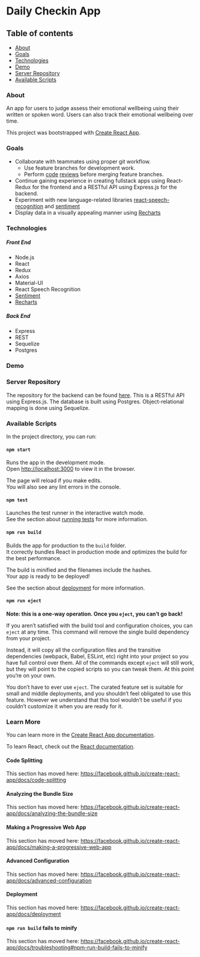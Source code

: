 
# Daily Checkin App

## Table of contents
* [About](#about)
* [Goals](#goals)
* [Technologies](#technologies)
* [Demo](#demo)
* [Server Repository](#server-repository)
* [Available Scripts](#available-scripts)

### About

An app for users to judge assess their emotional wellbeing using their written or spoken word. Users can also track their emotional wellbeing over time.

This project was bootstrapped with [Create React App](https://github.com/facebook/create-react-app).

### Goals

* Collaborate with teammates using proper git workflow.
  * Use feature branches for development work.
  * Perform [code](https://github.com/nmegrant/group-project-frontend/pull/8) [reviews](https://github.com/nmegrant/group-project-frontend/pull/19) before merging feature branches. 
* Continue gaining experience in creating fullstack apps using React-Redux for the frontend and a RESTful API using Express.js for the backend.
* Experiment with new language-related libraries [react-speech-recognition](https://www.npmjs.com/package/react-speech-recognition) and [sentiment](https://www.npmjs.com/package/sentiment)
* Display data in a visually appealing manner using [Recharts](https://recharts.org/en-US/)

### Technologies

##### Front End
* Node.js
* React
* Redux
* Axios
* Material-UI
* React Speech Recognition
* [Sentiment](https://github.com/contexD/group-project-backend/blob/master/routers/sentiment.js) 
* [Recharts](https://github.com/nmegrant/group-project-frontend/blob/master/src/components/graph.js)

##### Back End
* Express
* REST
* Sequelize
* Postgres

### Demo




### Server Repository 
The repository for the backend can be found [here](https://github.com/contexD/group-project-backend). This is a RESTful API using Express.js. The database is built using Postgres. Object-relational mapping is done using Sequelize. 

### Available Scripts

In the project directory, you can run:

#### `npm start`

Runs the app in the development mode.<br />
Open [http://localhost:3000](http://localhost:3000) to view it in the browser.

The page will reload if you make edits.<br />
You will also see any lint errors in the console.

#### `npm test`

Launches the test runner in the interactive watch mode.<br />
See the section about [running tests](https://facebook.github.io/create-react-app/docs/running-tests) for more information.

#### `npm run build`

Builds the app for production to the `build` folder.<br />
It correctly bundles React in production mode and optimizes the build for the best performance.

The build is minified and the filenames include the hashes.<br />
Your app is ready to be deployed!

See the section about [deployment](https://facebook.github.io/create-react-app/docs/deployment) for more information.

#### `npm run eject`

**Note: this is a one-way operation. Once you `eject`, you can’t go back!**

If you aren’t satisfied with the build tool and configuration choices, you can `eject` at any time. This command will remove the single build dependency from your project.

Instead, it will copy all the configuration files and the transitive dependencies (webpack, Babel, ESLint, etc) right into your project so you have full control over them. All of the commands except `eject` will still work, but they will point to the copied scripts so you can tweak them. At this point you’re on your own.

You don’t have to ever use `eject`. The curated feature set is suitable for small and middle deployments, and you shouldn’t feel obligated to use this feature. However we understand that this tool wouldn’t be useful if you couldn’t customize it when you are ready for it.

### Learn More

You can learn more in the [Create React App documentation](https://facebook.github.io/create-react-app/docs/getting-started).

To learn React, check out the [React documentation](https://reactjs.org/).

#### Code Splitting

This section has moved here: https://facebook.github.io/create-react-app/docs/code-splitting

#### Analyzing the Bundle Size

This section has moved here: https://facebook.github.io/create-react-app/docs/analyzing-the-bundle-size

#### Making a Progressive Web App

This section has moved here: https://facebook.github.io/create-react-app/docs/making-a-progressive-web-app

#### Advanced Configuration

This section has moved here: https://facebook.github.io/create-react-app/docs/advanced-configuration

#### Deployment

This section has moved here: https://facebook.github.io/create-react-app/docs/deployment

#### `npm run build` fails to minify

This section has moved here: https://facebook.github.io/create-react-app/docs/troubleshooting#npm-run-build-fails-to-minify
